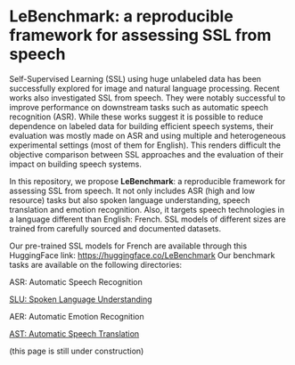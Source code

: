 # LeBenchmark: a reproducible framework for assessing SSL from speech

 Self-Supervised Learning (SSL) using huge unlabeled data has been successfully explored for image and natural language processing. Recent works also investigated SSL from speech. They were notably successful to improve performance on downstream tasks such as automatic speech recognition (ASR). While these works suggest it is possible to reduce dependence on labeled data for building efficient speech systems, their evaluation was mostly made on ASR and using multiple and heterogeneous experimental settings (most of them for English). This renders difficult the objective comparison between SSL approaches and the evaluation of their impact on building speech systems.
 
  In this repository, we propose **LeBenchmark**: a reproducible framework for assessing SSL from speech. 
  It not only includes ASR (high and low resource) tasks but also spoken language understanding, speech translation and emotion recognition. Also, it targets speech technologies in a language different than English: French. 
  SSL models of different sizes are trained from carefully sourced and documented datasets.
  
  
Our pre-trained SSL models for French are available through this HuggingFace link: https://huggingface.co/LeBenchmark
Our benchmark tasks are available on the following directories:

ASR: Automatic Speech Recognition

[SLU: Spoken Language Understanding](https://github.com/LeBenchmark/Interspeech2021/tree/main/SLU)

AER: Automatic Emotion Recognition

[AST: Automatic Speech Translation](https://github.com/LeBenchmark/Interspeech2021/tree/main/AST)

(this page is still under construction)

